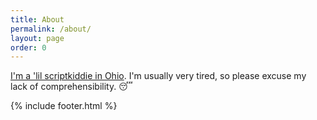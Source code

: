 ```yaml
---
title: About
permalink: /about/
layout: page
order: 0
---
```


[I'm a 'lil scriptkiddie in Ohio](https://emsa.cf). I'm usually very tired, so please excuse my lack of comprehensibility. 😴

{% include footer.html %}
